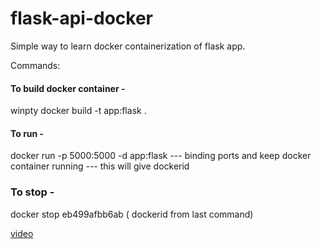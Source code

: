 # flask-api-docker

Simple way to learn docker containerization of flask app. 

Commands: 

#### To build docker container -
winpty docker build -t app:flask .

#### To run -
docker run -p 5000:5000 -d app:flask --- binding ports and keep docker container running --- this will give dockerid

### To stop -
docker stop eb499afbb6ab ( dockerid from last command)

[video](https://www.youtube.com/watch?v=N0RvyBeyoTk)



